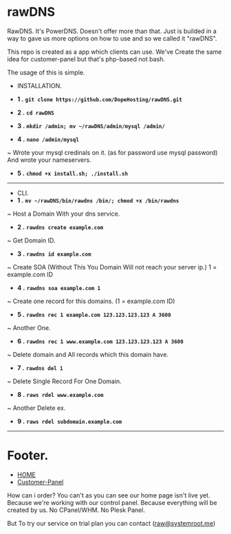 # rawDNS

RawDNS. It's PowerDNS. Doesn't offer more than that. Just is builded in a way to gave us more options on how to use and so we called it "rawDNS". 


This repo is created as a app which clients can use. We've Create the same idea for customer-panel but that's php-based not bash.

The usage of this is simple. 

* INSTALLATION.

* **1 .** **`git clone https://github.com/DopeHosting/rawDNS.git`**

* **2 .** **`cd rawDNS`**

* **3 .** **`mkdir /admin; mv ~/rawDNS/admin/mysql /admin/`**

* **4 .** **`nano /admin/mysql`**

~ Wrote your mysql credinals on it. (as for password use mysql password) And wrote your nameservers.

* **5 .** **`chmod +x install.sh; ./install.sh`**

---


* CLI.
* **1 .** **`mv ~/rawDNS/bin/rawdns /bin/; chmod +x /bin/rawdns`**

~ Host a Domain With your dns service.
* **2 .** **`rawdns create example.com`**

~ Get Domain ID.
* **3 .** **`rawdns id example.com`**

~ Create SOA (Without This You Domain Will not reach your server ip.) 1 = example.com ID
* **4 .** **`rawdns soa example.com 1`**

~ Create one record for this domains. (1 = example.com ID)
* **5 .** **`rawdns rec 1 example.com 123.123.123.123 A 3600`**

~ Another One.
* **6 .** **`rawdns rec 1 www.example.com 123.123.123.123 A 3600`**

~ Delete domain and All records which this domain have.
* **7 .** **`rawdns del 1`**

~ Delete Single Record For One Domain.
* **8 .** **`raws rdel www.example.com`**

~ Another Delete ex.
* **9 .** **`raws rdel subdomain.example.com`**



---


# Footer.

* [HOME](http://dopehosting.com/)
* [Customer-Panel](https://dopeinfinity.io/)

How can i order? You can't as you can see our home page isn't live yet. Because we're working with our control panel. Because everything will be created by us. No CPanel/WHM. No Plesk Panel.

But To try our service on trial plan you can contact (raw@systemroot.me)
